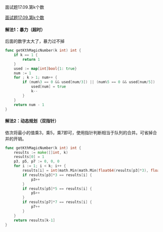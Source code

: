 面试题17.09.第k个数

[面试题17.09.第k个数](https://leetcode.cn/problems/get-kth-magic-number-lcci/)

#### 解法1：暴力（超时）

后面的数字太大了，暴力过不掉

```go
func getKthMagicNumber(k int) int {
    if k == 1 {
        return 1
    }
    used := map[int]bool{1: true}
    num := 1
    for ; k > 1; num++ {
        if (num%3 == 0 && used[num/3]) || (num%5 == 0 && used[num/5]) || (num%7 == 0 && used[num/7]) {
            used[num] = true
            k--
        }
    }
    return num - 1
}
```

#### 解法2：动态规划（双指针）

依次将最小的值乘3，乘5，乘7即可，使用指针判断相当于队列的合并。可省掉合并的开销。

```go
func getKthMagicNumber(k int) int {
    results := make([]int, k)
    results[0] = 1
    p3, p5, p7 := 0, 0, 0
    for i := 1; i < k; i++ {
        results[i] = int(math.Min(math.Min(float64(results[p3]*3), float64(results[p5]*5)), float64(results[p7]*7)))
        if results[p3]*3 == results[i] {
            p3++
        }
        if results[p5]*5 == results[i] {
            p5++
        }
        if results[p7]*7 == results[i] {
            p7++
        }
    }
    return results[k-1]
}
```
